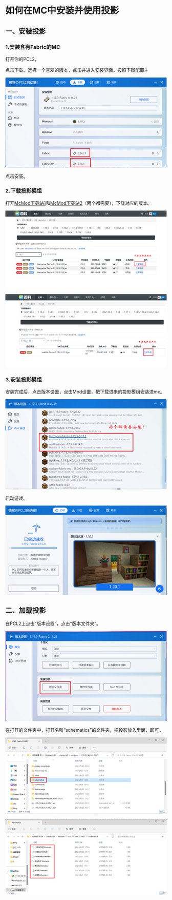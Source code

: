 # 如何在MC中安装并使用投影

## 一、安装投影

### 1.安装含有Fabric的MC

打开你的PCL2，

点击下载，选择一个喜欢的版本，点击并进入安装界面。按照下图配置↓

![](image/1.png ":size=50%")

点击安装。

### 2.下载投影模组

打开[McMod下载站1](https://www.mcmod.cn/download/2261.html)和[McMod下载站2](https://www.mcmod.cn/download/2298.html)（两个都需要），下载对应的版本。

![](image/2.png ":size=50%")

![](image/8.png ":size=50%")

### 3.安装投影模组

安装完成后，点击版本设置，点击Mod设置，把下载进来的投影模组安装进mc。

![](image/3.png ":size=50%")

启动游戏。

![](image/4.png ":size=50%")

## 二、加载投影

在PCL2上点击“版本设置”，点击“版本文件夹”。

![](image/5.png ':size=50%')

在打开的文件夹中，打开名叫“schematics”的文件夹，把投影放入里面，即可。

![](image/6.png ':size=50%')

![](image/7.png ':size=50%')